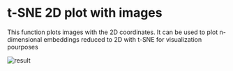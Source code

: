 # t-SNE 2D plot with images
This function plots images with the 2D coordinates. It can be used to plot n-dimensional embeddings reduced to 2D with t-SNE for visualization pourposes

![result]()
